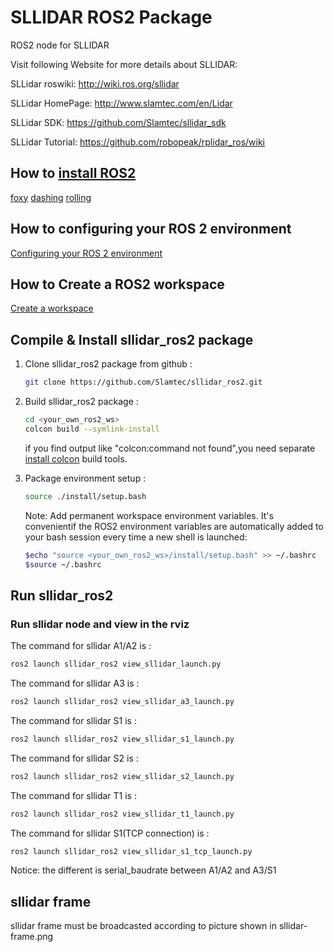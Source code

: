 # SLLIDAR ROS2 Package

ROS2 node for SLLIDAR

Visit following Website for more details about SLLIDAR:

SLLidar roswiki: http://wiki.ros.org/sllidar

SLLidar HomePage:   http://www.slamtec.com/en/Lidar

SLLidar SDK: https://github.com/Slamtec/sllidar_sdk

SLLidar Tutorial:  https://github.com/robopeak/rplidar_ros/wiki

## How to [install ROS2](https://index.ros.org/doc/ros2/Installation)
[foxy](https://docs.ros.org/en/foxy/Installation.html)
[dashing](https://docs.ros.org/en/dashing/Installation.html)
[rolling](https://docs.ros.org/en/rolling/Installation.html)

## How to configuring your ROS 2 environment
[Configuring your ROS 2 environment](https://docs.ros.org/en/foxy/Tutorials/Configuring-ROS2-Environment.html)

## How to Create a ROS2 workspace
[Create a workspace](https://docs.ros.org/en/foxy/Tutorials/Workspace/Creating-A-Workspace.html)

## Compile & Install sllidar_ros2 package

1. Clone sllidar_ros2 package from github : 

   ```bash
   git clone https://github.com/Slamtec/sllidar_ros2.git
   ``` 

2. Build sllidar_ros2 package :

   ```bash
   cd <your_own_ros2_ws>
   colcon build --symlink-install
   ```
   if you find output like "colcon:command not found",you need separate [install colcon](https://docs.ros.org/en/foxy/Tutorials/Colcon-Tutorial.html#install-colcon) build tools. 

  
3. Package environment setup :
    ```bash
    source ./install/setup.bash
    ```

    Note: Add permanent workspace environment variables.
    It's convenientif the ROS2 environment variables are automatically added to your bash session every time a new shell is launched:
    ```bash
    $echo "source <your_own_ros2_ws>/install/setup.bash" >> ~/.bashrc
    $source ~/.bashrc
    ```

## Run sllidar_ros2

### Run sllidar node and view in the rviz

The command for sllidar A1/A2 is : 

```bash
ros2 launch sllidar_ros2 view_sllidar_launch.py
```

The command for sllidar A3 is : 

```bash
ros2 launch sllidar_ros2 view_sllidar_a3_launch.py
```

The command for sllidar S1 is : 

```bash
ros2 launch sllidar_ros2 view_sllidar_s1_launch.py
```

The command for sllidar S2 is : 

```bash
ros2 launch sllidar_ros2 view_sllidar_s2_launch.py
```

The command for sllidar T1 is : 

```bash
ros2 launch sllidar_ros2 view_sllidar_t1_launch.py
```

The command for sllidar S1(TCP connection) is : 

```bash
ros2 launch sllidar_ros2 view_sllidar_s1_tcp_launch.py
```

Notice: the different is serial_baudrate between A1/A2 and A3/S1

## sllidar frame
sllidar frame must be broadcasted according to picture shown in sllidar-frame.png
